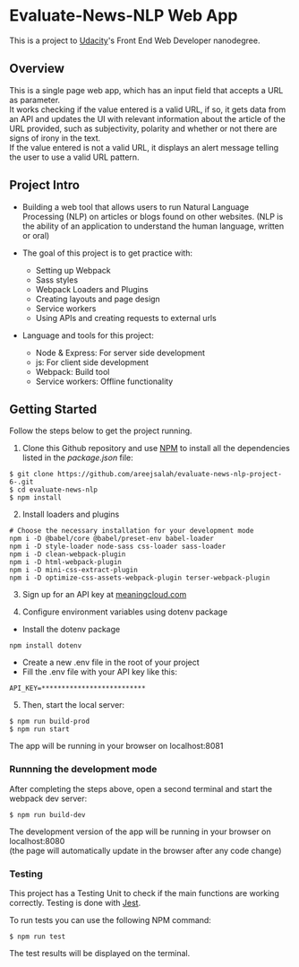 # Evaluate-News-NLP Web App

This is a project to [Udacity](https://www.udacity.com/us)'s Front End Web Developer nanodegree.

## Overview

This is a single page web app, which has an input field that accepts a URL as parameter.  
It works checking if the value entered is a valid URL, if so, it gets data from an API and updates the UI with relevant information about the article of the URL provided, such as subjectivity, polarity and whether or not there are signs of irony in the text.   
If the value entered is not a valid URL, it displays an alert message telling the user to use a valid URL pattern.

## Project Intro

* Building a web tool that allows users to run Natural Language Processing (NLP) on articles or blogs found on other websites. (NLP is the ability of an application to understand the human language, written or oral)

* The goal of this project is to get practice with:
  - Setting up Webpack
  - Sass styles
  - Webpack Loaders and Plugins
  - Creating layouts and page design
  - Service workers
  - Using APIs and creating requests to external urls

* Language and tools for this project:
  - Node & Express: For server side development
  - js: For client side development
  - Webpack: Build tool
  - Service workers: Offline functionality

## Getting Started

Follow the steps below to get the project running.
1. Clone this Github repository and use [NPM](https://www.w3schools.com/whatis/whatis_npm.asp) to install all the dependencies listed in the _package.json_ file:

```
$ git clone https://github.com/areejsalah/evaluate-news-nlp-project-6-.git
$ cd evaluate-news-nlp
$ npm install
```
2. Install loaders and plugins

```
# Choose the necessary installation for your development mode
npm i -D @babel/core @babel/preset-env babel-loader
npm i -D style-loader node-sass css-loader sass-loader
npm i -D clean-webpack-plugin
npm i -D html-webpack-plugin
npm i -D mini-css-extract-plugin
npm i -D optimize-css-assets-webpack-plugin terser-webpack-plugin
```

3. Sign up for an API key at [meaningcloud.com](https://www.meaningcloud.com/)

4. Configure environment variables using dotenv package

* Install the dotenv package

```
npm install dotenv
```
* Create a new .env file in the root of your project
* Fill the .env file with your API key like this:

```
API_KEY=**************************
```


5. Then, start the local server:

```
$ npm run build-prod
$ npm run start
```

The app will be running in your browser on localhost:8081

### Runnning the development mode

After completing the steps above, open a second terminal and start the webpack dev server:

`$ npm run build-dev`

The development version of the app will be running in your browser on localhost:8080  
(the page will automatically update in the browser after any code change)


### Testing

This project has a Testing Unit to check if the main functions are working correctly.
Testing is done with [Jest](https://jestjs.io/). 

To run tests you can use the following NPM command:

`$ npm run test`

The test results will be displayed on the terminal.
